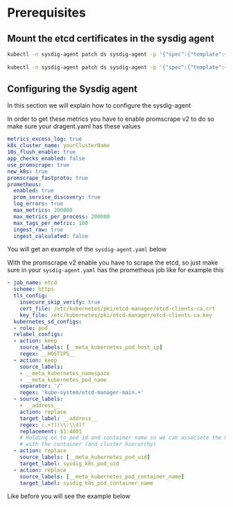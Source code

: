 # Prerequisites
## Mount the etcd certificates in the sysdig agent
```sh
kubectl -n sysdig-agent patch ds sysdig-agent -p '{"spec":{"template":{"spec":{"volumes":[{"hostPath":{"path":"/etc/kubernetes/pki/etcd-manager-main","type":"DirectoryOrCreate"},"name":"etcd-certificates"}]}}}}'
  
kubectl -n sysdig-agent patch ds sysdig-agent -p '{"spec":{"template":{"spec":{"containers":[{"name":"sysdig-agent","volumeMounts": [{"mountPath": "/etc/kubernetes/pki/etcd-manager","name": "etcd-certificates"}]}]}}}}'
```

## Configuring the Sysdig agent
In this section we will explain how to configure the sysdig-agent

In order to get these metrics you have to enable promscrape v2 to do so make sure your dragent.yaml has these values
```yaml
metrics_excess_log: true
k8s_cluster_name: yourClusterName
10s_flush_enable: true
app_checks_enabled: false
use_promscrape: true
new_k8s: true
promscrape_fastproto: true
prometheus:
  enabled: true
  prom_service_discovery: true
  log_errors: true
  max_metrics: 200000
  max_metrics_per_process: 200000
  max_tags_per_metric: 100
  ingest_raw: true
  ingest_calculated: false
```

You will get an example of the `sysdig-agent.yaml` below

With the promscrape v2 enable you have to scrape the etcd, so just make sure in your `sysdig-agent.yaml` has the prometheus job like for example this
```yaml
- job_name: etcd
  scheme: https
  tls_config:
    insecure_skip_verify: true
    cert_file: /etc/kubernetes/pki/etcd-manager/etcd-clients-ca.crt
    key_file: /etc/kubernetes/pki/etcd-manager/etcd-clients-ca.key
  kubernetes_sd_configs:
  - role: pod
  relabel_configs:
  - action: keep
    source_labels: [__meta_kubernetes_pod_host_ip]
    regex: __HOSTIPS__
  - action: keep
    source_labels:
    - __meta_kubernetes_namespace
    - __meta_kubernetes_pod_name
    separator: '/'
    regex: 'kube-system/etcd-manager-main.+'
  - source_labels:
    - __address__
    action: replace
    target_label: __address__
    regex: (.+?)(\\:\\d)?
    replacement: $1:4001
    # Holding on to pod-id and container name so we can associate the metrics
    # with the container (and cluster hierarchy)
  - action: replace
    source_labels: [__meta_kubernetes_pod_uid]
    target_label: sysdig_k8s_pod_uid
  - action: replace
    source_labels: [__meta_kubernetes_pod_container_name]
    target_label: sysdig_k8s_pod_container_name
```
Like before you will see the example below